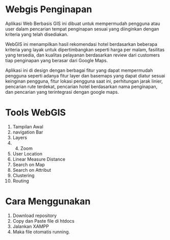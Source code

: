 # Webgis Penginapan

Aplikasi Web Berbasis GIS ini dibuat untuk mempermudah pengguna atau user dalam pencarian tempat penginapan sesuai yang diinginkan dengan kriteria yang telah disediakan.

WebGIS ini menampilkan hasil rekomendasi hotel berdasarkan beberapa kriteria yang layak untuk dipertimbangkan seperti harga per malam, fasilitas yang tersedia, dan kualitas pelayanan berdasarkan review dari customers tiap penginapan yang berasar dari Google Maps.

Aplikasi ini di design dengan berbagai fitur yang dapat mempermudah pengguna seperti adanya fitur layer dan basemaps yang dapat diatur sesuai keinginan pengguna, fitur lokasi pengguna saat ini, perhitungan jarak linier, pencarian rute terdekat, pencarian hotel berdasarkan nama penginapan, dan pencarian yang terintegrasi dengan google maps.

# Tools WebGIS
1. Tampilan Awal
2. navigation Bar
3. Layers
4. 4. Zoom
5. User Location
6. Linear Measure Distance
7. Search on Map
8. Search on Attribut
9. Clustering
10. Routing

# Cara Menggunakan
1. Download repository
2. Copy dan Paste file di htdocs
3. Jalankan XAMPP
4. Maka file otomatis running.
